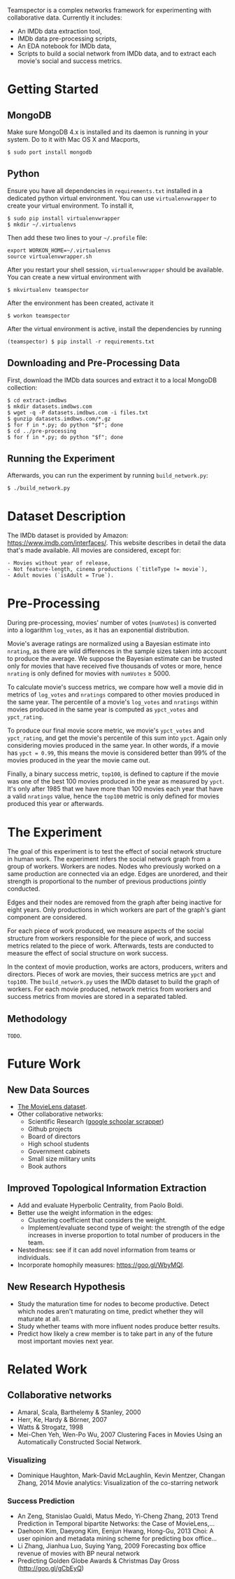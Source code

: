 Teamspector is a complex networks framework for experimenting with
collaborative data. Currently it includes:

- An IMDb data extraction tool,
- IMDb data pre-processing scripts,
- An EDA notebook for IMDb data,
- Scripts to build a social network from IMDb data, and to extract each movie's
  social and success metrics.

# Getting Started

## MongoDB
Make sure MongoDB 4.x is installed and its daemon is running in your system. Do
to it with Mac OS X and Macports,

    $ sudo port install mongodb

## Python
Ensure you have all dependencies in `requirements.txt` installed in a dedicated
python virtual environment. You can use `virtualenvwrapper` to create your
virtual environment. To install it,

    $ sudo pip install virtualenvwrapper
    $ mkdir ~/.virtualenvs

Then add these two lines to your `~/.profile` file:

    export WORKON_HOME=~/.virtualenvs
    source virtualenvwrapper.sh

After you restart your shell session, `virtualenvwrapper` should be available.
You can create a new virtual environment with

    $ mkvirtualenv teamspector

After the environment has been created, activate it

    $ workon teamspector

After the virtual environment is active, install the dependencies by running

    (teamspector) $ pip install -r requirements.txt

## Downloading and Pre-Processing Data
First, download the IMDb data sources and extract it to a local MongoDB
collection:

    $ cd extract-imdbws
    $ mkdir datasets.imdbws.com
    $ wget -q -P datasets.imdbws.com -i files.txt
    $ gunzip datasets.imdbws.com/*.gz
    $ for f in *.py; do python "$f"; done
    $ cd ../pre-processing
    $ for f in *.py; do python "$f"; done

## Running the Experiment
Afterwards, you can run the experiment by running `build_network.py`:

    $ ./build_network.py

# Dataset Description

The IMDb dataset is provided by Amazon: <https://www.imdb.com/interfaces/>.
This website describes in detail the data that's made available. All movies are
considered, except for:

    - Movies without year of release,
    - Not feature-length, cinema productions (`titleType != movie`),
    - Adult movies (`isAdult = True`).

# Pre-Processing
During pre-processing, movies' number of votes (`numVotes`) is converted into a
logarithm `log_votes`, as it has an exponential distribution.

Movie's average ratings are normalized using a Bayesian estimate into
`nrating`, as there are wild differences in the sample sizes taken into account
to produce the average. We suppose the Bayesian estimate can be trusted only
for movies that have received five thousands of votes or more, hence `nrating`
is only defined for movies with `numVotes` ≥ 5000.

To calculate movie's success metrics, we compare how well a movie did in
metrics of `log_votes` and `nratings` compared to other movies produced in the
same year. The percentile of a movie's `log_votes` and `nratings` within movies
produced in the same year is computed as `ypct_votes` and `ypct_rating`.

To produce our final movie score metric, we movie's `ypct_votes` and
`ypct_rating`, and get the movie's percentile of this sum into `ypct`. Again
only considering movies produced in the same year. In other words, if a movie
has `ypct = 0.99`, this means the movie is considered better than 99% of the
movies produced in the year the movie came out.

Finally, a binary success metric, `top100`, is defined to capture if the movie
was one of the best 100 movies produced in the year as measured by `ypct`. It's
only after 1985 that we have more than 100 movies each year that have a valid
`nratings` value, hence the `top100` metric is only defined for movies produced
this year or afterwards.

# The Experiment

The goal of this experiment is to test the effect of social network structure
in human work. The experiment infers the social network graph from a group of
workers. Workers are nodes. Nodes who previously worked on a same production
are connected via an edge. Edges are unordered, and their strength is
proportional to the number of previous productions jointly conducted.

Edges and their nodes are removed from the graph after being inactive for eight
years. Only productions in which workers are part of the graph's giant
component are considered.

For each piece of work produced, we measure aspects of the social structure
from workers responsible for the piece of work, and success metrics related to
the piece of work. Afterwards, tests are conducted to measure the effect of
social structure on work success.

In the context of movie production, works are actors, producers, writers and
directors. Pieces of work are movies, their success metrics are `ypct` and
`top100`. The `build_network.py` uses the IMDb dataset to build the graph of
workers. For each movie produced, network metrics from workers and success
metrics from movies are stored in a separated tabled.

## Methodology
`TODO`.

# Future Work
## New Data Sources
- [The MovieLens dataset](http://files.grouplens.org/datasets/movielens/ml-20m-README.html).
- Other collaborative networks:
    - Scientific Research ([google schoolar scrapper](http://www.icir.org/christian/scholar.html))
    - Github projects
    - Board of directors
    - High school students
    - Government cabinets
    - Small size military units
    - Book authors

## Improved Topological Information Extraction
- Add and evaluate Hyperbolic Centrality, from Paolo Boldi.
- Better use the weight information in the edges:
    - Clustering coefficient that considers the weight.
    - Implement/evaluate second type of weight: the strength of the edge
      increases in inverse proportion to total number of producers in the team.
- Nestedness: see if it can add novel information from teams or individuals.
- Incorporate homophily measures: https://goo.gl/WbyMQI.

## New Research Hypothesis
- Study the maturation time for nodes to become productive. Detect which nodes
  aren't maturating on time, predict whether they will maturate at all.
- Study whether teams with more influent nodes produce better results.
- Predict how likely a crew member is to take part in any of the future most
  important movies next year.

# Related Work

## Collaborative networks
- Amaral, Scala, Barthelemy & Stanley, 2000
- Herr, Ke, Hardy & Börner, 2007
- Watts & Strogatz, 1998
- Mei-Chen Yeh, Wen-Po Wu, 2007
  Clustering Faces in Movies Using an Automatically Constructed Social Network.

### Visualizing
- Dominique Haughton, Mark-David McLaughlin, Kevin Mentzer, Changan Zhang, 2014
  Movie analytics: Visualization of the co-starring network

### Success Prediction
- An Zeng, Stanislao Gualdi, Matus Medo, Yi-Cheng Zhang, 2013
  Trend Prediction in Temporal bipartite Networks: the Case of MovieLens,…
- Daehoon Kim, Daeyong Kim, Eenjun Hwang, Hong-Gu, 2013
  Choi: A user opinion and metadata mining scheme for predicting box office…
- Li Zhang, Jianhua Luo, Suying Yang, 2009
  Forecasting box office revenue of movies with BP neural network
- Predicting Golden Globe Awards & Christmas Day Gross (http://goo.gl/gCbEyQ)

<!-- vim: set fdm=marker textwidth=79 colorcolumn=80: -->
